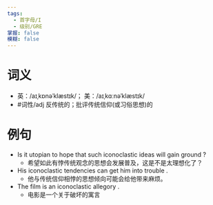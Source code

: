 ```yaml
---
tags:
  - 首字母/I
  - 级别/GRE
掌握: false
模糊: false
---
```

# 词义
- 英：/aɪˌkɒnəˈklæstɪk/； 美：/aɪˌkɑːnəˈklæstɪk/
- #词性/adj  反传统的；批评传统信仰(或习俗思想)的
# 例句
- Is it utopian to hope that such iconoclastic ideas will gain ground ?
	- 希望如此有悖传统观念的思想会发展普及，这是不是太理想化了？
- His iconoclastic tendencies can get him into trouble .
	- 他与传统信仰相悖的思想倾向可能会给他带来麻烦。
- The film is an iconoclastic allegory .
	- 电影是一个关于破坏的寓言
